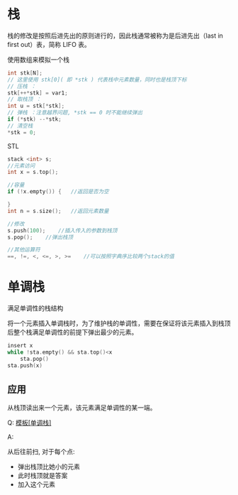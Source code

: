 # 栈

栈的修改是按照后进先出的原则进行的，因此栈通常被称为是后进先出（last in first out）表，简称 LIFO 表。

使用数组来模拟一个栈

```cpp
int stk[N];
// 这里使用 stk[0]( 即 *stk ) 代表栈中元素数量，同时也是栈顶下标
// 压栈 ：
stk[++*stk] = var1;
// 取栈顶 ：
int u = stk[*stk];
// 弹栈 ：注意越界问题, *stk == 0 时不能继续弹出
if (*stk) --*stk;
// 清空栈
*stk = 0;
```

 STL 

```cpp
stack <int> s;
//元素访问
int x = s.top();

//容量
if (!x.empty()) {	//返回是否为空

}
int n = s.size();	//返回元素数量

//修改
s.push(100);	//插入传入的参数到栈顶
s.pop();	//弹出栈顶

//其他运算符
==, !=, <, <=, >, >=	//可以按照字典序比较两个stack的值

```









# 单调栈

满足单调性的栈结构

将一个元素插入单调栈时，为了维护栈的单调性，需要在保证将该元素插入到栈顶后整个栈满足单调性的前提下弹出最少的元素。

```cpp
insert x
while !sta.empty() && sta.top()<x
    sta.pop()
sta.push(x)
```



## 应用

从栈顶读出来一个元素，该元素满足单调性的某一端。

Q: [模板[单调栈]](https://www.luogu.com.cn/problem/P5788)

A:

从后往前扫, 对于每个点:

- 弹出栈顶比她小的元素
- 此时栈顶就是答案
- 加入这个元素





